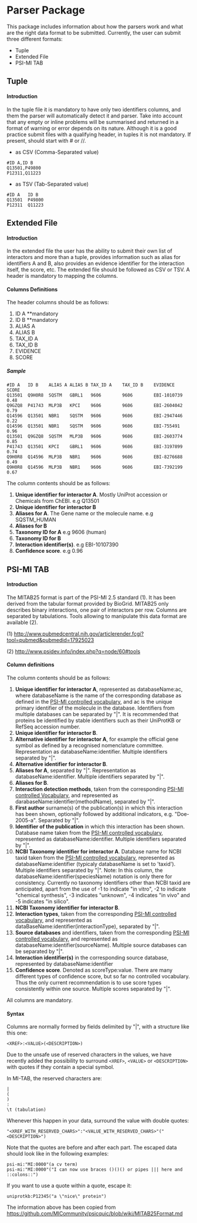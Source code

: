 Parser Package
=============

This package includes information about how the parsers work and what are the right data format to be submitted. Currently, the user can submit three different formats:
* Tuple
* Extended File
* PSI-MI TAB


Tuple
------

#### Introduction ####

In the tuple file it is mandatory to have only two identifiers columns, and them the parser will automatically detect it and parser. Take into account that any empty or inline problems will be summarised and returned in a format of warning or error depends on its nature. 
Although it is a good practice submit files with a qualifying header, in tuples it is not mandatory. If present, should start with # or //.

- as CSV (Comma-Separated value)

```
#ID A,ID B
Q13501,P49800
P12311,Q11223
```

- as TSV (Tab-Separated value)

```
#ID A   ID B
Q13501  P49800
P12311  Q11223
```

Extended File
------

#### Introduction ####

In the extended file the user has the ability to submit their own list of interactors and more than a tuple, provides information such as
alias for identifiers A and B, also provides an evidence identifier for the interaction itself, the score, etc.
The extended file should be followed as CSV or TSV. A header is mandatory to mapping the columns.

#### Columns Definitions ####

The header columns should be as follows:

  1. ID A **mandatory
  1. ID B **mandatory
  1. ALIAS A
  1. ALIAS B
  1. TAX_ID A
  1. TAX_ID B
  1. EVIDENCE
  1. SCORE

##### Sample #####

```
#ID A	ID B	ALIAS A	ALIAS B	TAX_ID A	TAX_ID B	EVIDENCE		SCORE
Q13501	Q9H0R8	SQSTM	GBRL1	9606		9606		EBI-1010739		0.48
Q9GZQ8	P41743	MLP3B	KPCI	9606		9606		EBI-2604042		0.79
Q14596	Q13501	NBR1	SQSTM	9606		9606		EBI-2947446		0.22
Q14596	Q13501	NBR1	SQSTM	9606		9606		EBI-755491		0.96
Q13501	Q9GZQ8	SQSTM	MLP3B	9606		9606		EBI-2603774		0.85
P41743	Q13501	KPCI	GBRL1	9606		9606		EBI-3197899		0.74
Q9H0R8	Q14596	MLP3B	NBR1	9606		9606		EBI-8276688		0.49
Q9H0R8	Q14596	MLP3B	NBR1	9606		9606		EBI-7392199		0.67
```

The column contents should be as follows:

  1. **Unique identifier for interactor A**. Mostly UniProt accession or Chemicals from ChEBI. e.g Q13501
  1. **Unique identifier for interactor B**
  1. **Aliases for A**. The Gene name or the molecule name. e.g SQSTM_HUMAN
  1. **Aliases for B**
  1. **Taxonomy ID for A** e.g 9606 (human)
  1. **Taxonomy ID for B**
  1. **Interaction identifier(s)**. e.g EBI-10107390
  1. **Confidence score**. e.g 0.96
 

PSI-MI TAB
------

#### Introduction ####

The MITAB25 format is part of the PSI-MI 2.5 standard (1). It has been derived from the tabular format provided by BioGrid. MITAB25 only describes binary interactions, one pair of interactors per row. Columns are separated by tabulations. Tools allowing to manipulate this data format are available (2).

(1) http://www.pubmedcentral.nih.gov/articlerender.fcgi?tool=pubmed&pubmedid=17925023

(2) http://www.psidev.info/index.php?q=node/60#tools


#### Column definitions ####

The column contents should be as follows:

  1. **Unique identifier for interactor A**, represented as databaseName:ac, where databaseName is the name of the corresponding database as defined in the [PSI-MI controlled vocabulary](http://www.ebi.ac.uk/ontology-lookup/browse.do?ontName=MI&termId=MI:0444&termName=database%20citation), and ac is the unique primary identifier of the molecule in the database. Identifiers from multiple databases can be separated by "|". It is recommended that proteins be identified by stable identifiers such as their UniProtKB or RefSeq accession number.
  1. **Unique identifier for interactor B**.
  1. **Alternative identifier for interactor A**, for example the official gene symbol as defined by a recognised nomenclature committee. Representation as databaseName:identifier. Multiple identifiers separated by "|".
  1. **Alternative identifier for interactor B**.
  1. **Aliases for A**, separated by "|". Representation as databaseName:identifier. Multiple identifiers separated by "|".
  1. **Aliases for B**.
  1. **Interaction detection methods**, taken from the corresponding [PSI-MI controlled Vocabulary](http://www.ebi.ac.uk/ontology-lookup/browse.do?ontName=MI&termId=MI:0001&termName=interaction%20detection%20method), and represented as darabaseName:identifier(methodName), separated by "|".
  1. **First author** surname(s) of the publication(s) in which this interaction has been shown, optionally followed by additional indicators, e.g. "Doe-2005-a". Separated by "|".
  1. **Identifier of the publication** in which this interaction has been shown. Database name taken from the [PSI-MI controlled vocabulary](http://www.ebi.ac.uk/ontology-lookup/browse.do?ontName=MI&termId=MI:0445&termName=literature%20database), represented as databaseName:identifier. Multiple identifiers separated by "|".
  1. **NCBI Taxonomy identifier for interactor A**. Database name for NCBI taxid taken from the [PSI-MI controlled vocabulary](http://www.ebi.ac.uk/ontology-lookup/browse.do?ontName=MI&termId=MI:0444&termName=database%20citation), represented as databaseName:identifier (typicaly databaseName is set to 'taxid'). Multiple identifiers separated by "|". Note: In this column, the databaseName:identifier(speciesName) notation is only there for consistency. Currently no taxonomy identifiers other than NCBI taxid are anticipated, apart from the use of -1 to indicate "in vitro", -2 to indicate "chemical synthesis", -3 indicates "unknown", -4 indicates "in vivo" and -5 indicates "in silico".
  1. **NCBI Taxonomy identifier for interactor B**.
  1. **Interaction types**, taken from the corresponding [PSI-MI controlled vocabulary](http://www.ebi.ac.uk/ontology-lookup/browse.do?ontName=MI&termId=MI:0190&termName=interaction%20type), and represented as dataBaseName:identifier(interactionType), separated by "|".
  1. **Source databases** and identifiers, taken from the corresponding [PSI-MI controlled vocabulary](http://www.ebi.ac.uk/ontology-lookup/browse.do?ontName=MI&termId=MI:0444&termName=database%20citation), and represented as databaseName:identifier(sourceName). Multiple source databases can be separated by "|".
  1. **Interaction identifier(s)** in the corresponding source database, represented by databaseName:identifier
  1. **Confidence score**. Denoted as scoreType:value. There are many different types of confidence score, but so far no controlled vocabulary. Thus the only current recommendation is to use score types consistently within one source. Multiple scores separated by "|".

All columns are mandatory.

#### Syntax ###

Columns are normally formed by fields delimited by "|", with a structure like this one:

```
<XREF>:<VALUE>(<DESCRIPTION>)
```

Due to the unsafe use of reserved characters in the values, we have recently added the possibility to surround `<XREF>`, `<VALUE>` or `<DESCRIPTION>` with quotes if they contain a special symbol.

In MI-TAB, the reserved characters are:

```
|
(
)
:
\t (tabulation)
```

Whenever this happen in your data, surround the value with double quotes:

```
"<XREF_WITH_RESERVED_CHARS>":"<VALUE_WITH_RESERVED_CHARS>"("<DESCRIPTION>")
```

Note that the quotes are before and after each part. The escaped data should look like in the following examples:

```
psi-mi:"MI:0000"(a cv term)
psi-mi:"MI:0000"("I can now use braces ()()() or pipes ||| here and ::colons::")
```
If you want to use a quote within a quote, escape it:

```
uniprotkb:P12345("a \"nice\" protein")
```

The information above has been copied from https://github.com/MICommunity/psicquic/blob/wiki/MITAB25Format.md